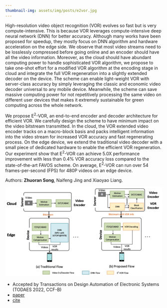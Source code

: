 ```yaml
---
thumbnail-img: assets/img/posts/e2vor.jpg
---
```

High-resolution video object recognition (VOR) evolves so fast but is very compute-intensive. This is because VOR leverages compute-intensive deep neural network (DNN) for better accuracy. Although many works have been proposed for speedup, they mostly focus on DNN algorithm and hardware acceleration on the edge side. We observe that most video streams need to be losslessly compressed before going online and an encoder should have all the video information. Moreover, as the cloud should have abundant computing power to handle sophisticated VOR algorithm, we propose to take one-shot effort for a modified VOR algorithm at the encoding stage in cloud and integrate the full VOR regeneration into a slightly extended decoder on the device. The scheme can enable light-weight VOR with server-class accuracy by simply leveraging the classic and economic video decoder universal to any mobile device. Meanwhile, the scheme can save massive computing power for not repetitively processing the same video on different user devices that makes it extremely sustainable for green computing across the whole network. 

We propose E<sup>2</sup>-VOR, an end-to-end encoder and decoder architecture for efficient VOR. We carefully design the scheme to have minimum impact on the video bitstream transmitted. In the cloud, the VOR extended video encoder tracks on a macro-block basis and packs intelligent information into the video stream for increased VOR accuracy and fast regenerating process. On the edge device, we extend the traditional video decoder with a small piece of dedicated hardware to enable the efficient VOR regeneration. Our experiment show that E<sup>2</sup>-VOR can achieve 5.0X performance improvement with less than 0.4% VOR accuracy loss compared to the state-of-the-art FAVOS scheme. On average, E<sup>2</sup>-VOR can run over 54 frames-per-second (FPS) for 480P videos on an edge device.

Authors: **Zhuoran Song**, Naifeng Jing and Xiaoyao Liang.

![e2vor](/assets/img/posts/e2vor.jpg)

* Accepted by Transactions on Design Automation of Electronic Systems (TODAES 2022, CCF-B)
* [paper](https://dl.acm.org/doi/abs/10.1145/3543852)
* [cite](https://scholar.googleusercontent.com/scholar.bib?q=info:hfL9h0aBYbQJ:scholar.google.com/&output=citation&scisdr=CgVSaNk7EPjT2ELiVB8:AAGBfm0AAAAAYtPkTB-566EDTisQnXmFruUXZ7Mlsidp&scisig=AAGBfm0AAAAAYtPkTLYtAbVb8B13bMvtA4woyrmaRTNy&scisf=4&ct=citation&cd=-1&hl=zh-CN)